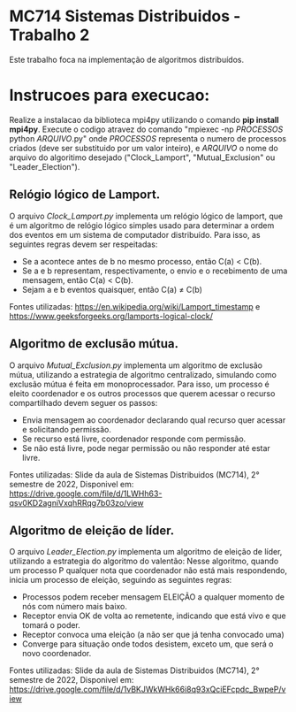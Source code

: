# MC714 Sistemas Distribuidos - Trabalho 2
Este trabalho foca na implementação de algoritmos distribuídos.

# Instrucoes para execucao:
Realize a instalacao da biblioteca mpi4py utilizando o comando **pip install mpi4py**.
Execute o codigo atravez do comando "mpiexec -np *PROCESSOS* python *ARQUIVO*.py" onde *PROCESSOS* representa o numero de processos criados (deve ser substituido por um valor inteiro), e *ARQUIVO* o nome do arquivo do algoritimo desejado ("Clock_Lamport", "Mutual_Exclusion" ou "Leader_Election").

## Relógio lógico de Lamport.
O arquivo *Clock_Lamport.py* implementa um relógio lógico de lamport, que é um algoritmo de relógio lógico simples usado para determinar a ordem dos eventos em um sistema de computador distribuído. Para isso, as seguintes regras devem ser respeitadas:
- Se a acontece antes de b no mesmo processo, então C(a) < C(b).
- Se a e b representam, respectivamente, o envio e o recebimento de uma mensagem, então C(a) < C(b).
- Sejam a e b eventos quaisquer, então C(a) ≠ C(b)

Fontes utilizadas: https://en.wikipedia.org/wiki/Lamport_timestamp e https://www.geeksforgeeks.org/lamports-logical-clock/

## Algoritmo de exclusão mútua.
O arquivo *Mutual_Exclusion.py* implementa um algoritmo de exclusão mútua, utilizando a estrategia de algoritmo centralizado, simulando como exclusão mútua é feita em monoprocessador.
Para isso, um processo é eleito coordenador e os outros processos que querem acessar o recurso compartilhado devem seguer os passos:
- Envia mensagem ao coordenador declarando qual recurso quer acessar e solicitando permissão.
- Se recurso está livre, coordenador responde com permissão.
- Se não está livre, pode negar permissão ou não responder até estar livre.

Fontes utilizadas: Slide da aula de Sistemas Distribuidos (MC714), 2° semestre de 2022, Disponivel em: https://drive.google.com/file/d/1LWHh63-qsv0KD2agniVxqhRRqg7b03zo/view

## Algoritmo de eleição de líder.
O arquivo *Leader_Election.py* implementa um algoritmo de eleição de líder, utilizando a estrategia do algoritmo do valentão: Nesse algoritmo, quando um processo P qualquer nota que coordenador não está mais respondendo, inicia um processo de eleição, seguindo as seguintes regras:
- Processos podem receber mensagem ELEIÇÃO a qualquer momento de nós com número mais baixo.
- Receptor envia OK de volta ao remetente, indicando que está vivo e que tomará o poder.
- Receptor convoca uma eleição (a não ser que já tenha convocado uma)
- Converge para situação onde todos desistem, exceto um, que será o novo coordenador.

Fontes utilizadas: Slide da aula de Sistemas Distribuidos (MC714), 2° semestre de 2022, Disponivel em: https://drive.google.com/file/d/1vBKJWkWHk66i8q93xQciEFcpdc_BwpeP/view